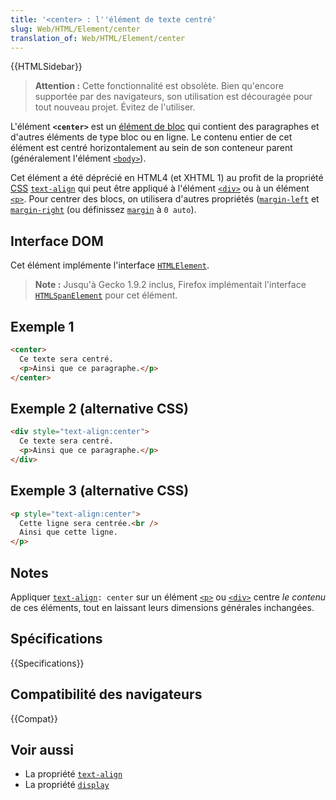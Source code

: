 ```yaml
---
title: '<center> : l''élément de texte centré'
slug: Web/HTML/Element/center
translation_of: Web/HTML/Element/center
---
```


{{HTMLSidebar}}

> **Attention :** Cette fonctionnalité est obsolète. Bien qu'encore supportée par des navigateurs, son utilisation est découragée pour tout nouveau projet. Évitez de l'utiliser.

L'élément **`<center>`** est un [élément de bloc](/fr/docs/Web/HTML/Block-level_elements) qui contient des paragraphes et d'autres éléments de type bloc ou en ligne. Le contenu entier de cet élément est centré horizontalement au sein de son conteneur parent (généralement l'élément [`<body>`](/fr/docs/Web/HTML/Element/body)).

Cet élément a été déprécié en HTML4 (et XHTML 1) au profit de la propriété [CSS](/fr/docs/Web/CSS) [`text-align`](/fr/docs/Web/CSS/text-align) qui peut être appliqué à l'élément [`<div>`](/fr/docs/Web/HTML/Element/div) ou à un élément [`<p>`](/fr/docs/Web/HTML/Element/p). Pour centrer des blocs, on utilisera d'autres propriétés ([`margin-left`](/fr/docs/Web/CSS/margin-left) et [`margin-right`](/fr/docs/Web/CSS/margin-right) (ou définissez [`margin`](/fr/docs/Web/CSS/margin) à `0 auto`).

## Interface DOM

Cet élément implémente l'interface [`HTMLElement`](/fr/docs/Web/API/HTMLElement).

> **Note :** Jusqu'à Gecko 1.9.2 inclus, Firefox implémentait l'interface [`HTMLSpanElement`](/fr/docs/Web/API/HTMLSpanElement) pour cet élément.

## Exemple 1

```html
<center>
  Ce texte sera centré.
  <p>Ainsi que ce paragraphe.</p>
</center>
```

## Exemple 2 (alternative CSS)

```html
<div style="text-align:center">
  Ce texte sera centré.
  <p>Ainsi que ce paragraphe.</p>
</div>
```

## Exemple 3 (alternative CSS)

```html
<p style="text-align:center">
  Cette ligne sera centrée.<br />
  Ainsi que cette ligne.
</p>
```

## Notes

Appliquer [`text-align`](/fr/docs/Web/CSS/text-align)`: center` sur un élément [`<p>`](/fr/docs/Web/HTML/Element/p) ou [`<div>`](/fr/docs/Web/HTML/Element/div) centre _le contenu_ de ces éléments, tout en laissant leurs dimensions générales inchangées.

## Spécifications

{{Specifications}}

## Compatibilité des navigateurs

{{Compat}}

## Voir aussi

- La propriété [`text-align`](/fr/docs/Web/CSS/text-align)
- La propriété [`display`](/fr/docs/Web/CSS/display)
